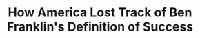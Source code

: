 ---
categories: all_articles articles
provider_display: "www.theatlantic.com"
provider_name: "www.theatlantic.com"
favicon_url: http://cdn.theatlantic.com/assets/static/theatlantic/common/img/favicon.ico
title: "How America Lost Track of Ben Franklin's Definition of Success"
published: 2015-09-02T07:45:00
source: http://www.theatlantic.com/business/archive/2015/09/how-america-lost-track-of-benjamin-franklins-definition-of-success/400808/
thumbnail: http://cdn.theatlantic.com/assets/media/img/mt/2015/08/shutterstock_79701337/facebook.jpg?1438977221
---